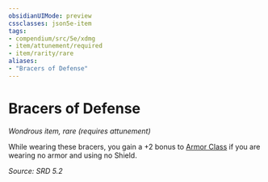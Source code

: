 ```yaml
---
obsidianUIMode: preview
cssclasses: json5e-item
tags:
- compendium/src/5e/xdmg
- item/attunement/required
- item/rarity/rare
aliases: 
- "Bracers of Defense"
---
```

# Bracers of Defense
*Wondrous item, rare (requires attunement)*  


While wearing these bracers, you gain a +2 bonus to [Armor Class](rules/variant-rules/armor-class-xphb.md) if you are wearing no armor and using no Shield.

*Source: SRD 5.2*
